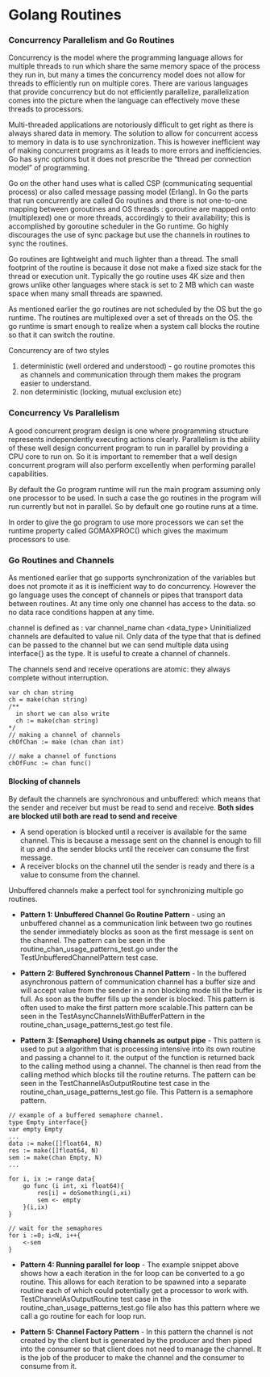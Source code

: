 # Golang Routines

### Concurrency Parallelism and Go Routines

Concurrency is the model where the programming language allows for multiple threads to run which share the same memory space of the process they run in, but many a times the concurrency model does not allow for threads to efficiently run on multiple cores. There are various languages that provide concurrency but do not efficiently parallelize, parallelization comes into the picture when the language can effectively move these threads to processors.

Multi-threaded applications are notoriously difficult to get right as there is always shared data in memory. The solution to allow for concurrent access to memory in data is to use synchronization. This is however inefficient way of making concurrent programs as it leads to more errors and inefficiencies. Go has sync options but it does not prescribe the “thread per connection model” of programming.

Go on the other hand uses what is called CSP (communicating sequential process) or also called message passing model (Erlang). In Go the parts that run concurrently are called Go routines and there is not one-to-one mapping between goroutines and OS threads : goroutine are mapped onto (multiplexed) one or more threads, accordingly to their availability; this is accomplished by goroutine scheduler in the Go runtime.  Go highly discourages the use of sync package but use the channels in routines to sync the routines.


  Go routines are lightweight and much lighter than a thread. The small footprint of the routine is because it dose not make a fixed size stack for the thread or execution unit. Typically the  go routine uses 4K size and then grows unlike other languages where stack is set to 2 MB which can waste space when many small threads are spawned.


  As mentioned earlier the go routines are not scheduled by the OS but the go runtime. The routines are multiplexed over a set of threads on the OS. the go runtime is smart enough to realize when a system call blocks the routine so that it can switch the routine.


  Concurrency are of two styles
  1. deterministic (well ordered and understood) - go routine promotes this as channels and communication through them makes the program easier to understand.
  2. non deterministic (locking, mutual exclusion etc)  

### Concurrency Vs Parallelism


A good concurrent program design is one where programming structure represents independently executing actions clearly. Parallelism is the ability of these well design concurrent program to run in parallel by providing a CPU core to run on. So it is important to remember that a well design concurrent program will also perform excellently when performing parallel capabilities.


By default the Go program runtime will run the main program assuming only one processor to be used. In such a case the go routines in the program will run currently but not in parallel. So by default one go routine runs at a time.


In order to give the go program to use more processors we can set the runtime property called GOMAXPROC() which gives the maximum processors to use.



### Go Routines and Channels

As mentioned earlier that go supports synchronization of the variables but does not promote it as it is inefficient way to do concurrency. However the go language uses the concept of channels or pipes that transport data between routines. At any time only one channel has access to the data. so no data race conditions happen at any time.

channel is defined as :  var channel_name chan <data_type>  Uninitialized channels are defaulted to value nil. Only data of the type that that is defined can be passed to the channel but we can send multiple data using interface{} as the type. It is useful to create a channel of channels.

The channels send and receive operations are atomic: they always complete without interruption.

```
var ch chan string
ch = make(chan string)
/**
  in short we can also write
  ch := make(chan string)
*/
// making a channel of channels
chOfChan := make (chan chan int)  

// make a channel of functions
chOfFunc := chan func()
```

#### Blocking of channels

By default the channels are synchronous and unbuffered: which means that the sender and receiver but must be read to send and receive. **Both sides are blocked util both are read to send and receive**

* A send operation is blocked until a receiver is available for the same channel. This is because a message sent on the channel is enough to fill it up and a the sender blocks until the receiver can consume the first message.
* A receiver blocks on the channel util the sender is ready and there is a value to consume from the channel.

Unbuffered channels make a perfect tool for synchronizing multiple go routines.

* **Pattern 1: Unbuffered Channel Go Routine Pattern** - using an unbuffered channel as a communication link between two go routines the sender immediately blocks as soon as the first message is sent on the channel. The pattern can be seen in the routine_chan_usage_patterns_test.go under the TestUnbufferedChannelPattern test case.

* **Pattern 2: Buffered Synchronous Channel Pattern** - In the buffered asynchronous pattern of communication channel has a buffer size and will accept value from the sender in a non blocking mode till the buffer is full. As soon as the buffer fills up the sender is blocked. This pattern is often used to make the first pattern more scalable.This pattern can be seen in the TestAsyncChannelsWithBufferPattern in the routine_chan_usage_patterns_test.go test file.

* **Pattern 3: [Semaphore] Using channels as output pipe** - This pattern is used to put a algorithm that is processing intensive into its own routine and passing a channel to it. the output of the function is returned back to the calling method using a channel. The channel is then read from the calling method which blocks till the routine returns. The pattern can be seen in the TestChannelAsOutputRoutine test case in the routine_chan_usage_patterns_test.go file. This Pattern is a semaphore pattern.  

```
// example of a buffered semaphore channel.
type Empty interface{}
var empty Empty
...
data := make([]float64, N)
res := make([]float64, N)
sem := make(chan Empty, N)
...

for i, ix := range data{
    go func (i int, xi float64){
        res[i] = doSomething(i,xi)
        sem <- empty
    }(i,ix)
}

// wait for the semaphores
for i :=0; i<N, i++{
    <-sem
}

```
* **Pattern 4: Running parallel for loop** - The example snippet above shows how a each iteration in the for loop can be converted to a go routine. This allows for each iteration to be spawned into a separate routine each of which could potentially get a processor to work with. TestChannelAsOutputRoutine test case in the routine_chan_usage_patterns_test.go file also has this pattern where we call a go routine for each for loop run.


* **Pattern 5: Channel Factory Pattern** - In this pattern the channel is not created by the client but is generated by the producer and then piped into the consumer so that client does not need to manage the channel. It is the job of the producer to make the channel and the consumer to consume from it.
